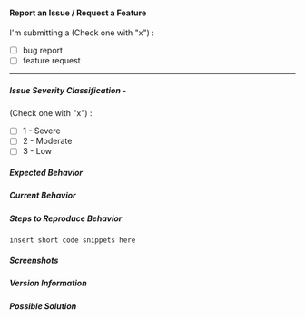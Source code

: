 #### Report an Issue / Request a Feature

I'm submitting a (Check one with "x") : 
- [ ] bug report 
- [ ] feature request

***

##### Issue Severity Classification - 

(Check one with "x") : 
- [ ] 1 - Severe
- [ ] 2 - Moderate
- [ ] 3 - Low

<!--
1. Severe - `ProjectTemplate` is unable to operate or caused other critical software to fail and there is no acceptable way to work around the problem. This condition requires an immediate solution.
2. Moderate - Significant impact.  `ProjectTemplate` is usable but is limited. Work around exists, but requires significant effort. Incomplete/incorrect documentation, poor or unexplained log messages where no clear error was evident, side effect is observed which does not significantly harm operations etc.
3. Low - Minimal impact. Issue is an annoyance, but I can get work done. This indicates the problem causes little impact on operations or that a reasonable circumvention to the problem has been implemented. Usability quirks, requires minor documentation updates, or could be enhance with some minor changes to the function.
-->

##### Expected Behavior

<!-- What do you think should happen? -->

##### Current Behavior

<!-- What currently happens? -->

##### Steps to Reproduce Behavior

<!-- How can we reproduce the behavior? -->

`insert short code snippets here`

<!-- OPTIONAL -->
 
##### Screenshots

<!-- Insert screenshots here -->

##### Version Information

<!-- What are the versions of R, ProjectTemplate, and other dependencies? -->

##### Possible Solution

<!-- Any ideas how to solve the problem? -->